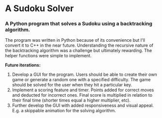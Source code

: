 # A Sudoku Solver

### A Python program that solves a Sudoku using a backtracking algorithm. 

The program was written in Python because of its convenience but I'll convert it to C++ in the near future. Understanding the recursive nature of the 
backtracking algorithm was a challenge but ultimately rewarding. The helper functions were simple to implement. 

**Future iterations:**
1. Develop a GUI for the program. Users should be able to create their own game or generate a random one with a specified difficulty. The game should be solved for the user when they hit a particular key.
2. Implement a scoring feature and timer. Points added for correct moves and deducted for incorrect ones. Final score is multiplied in relation to their final time (shorter times equal a higher multiplier, etc).
3. Further develop the GUI with added responsiveness and visual appeal. E.g. a skippable animation for the solving algorithm.

